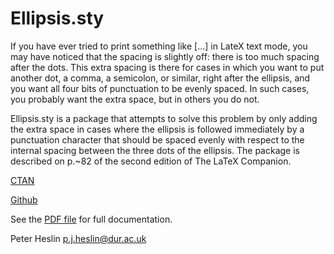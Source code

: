# Ellipsis.sty

If you have ever tried to print something like [...] in LateX text mode, you may have noticed that the spacing is slightly off: there is too much spacing after the dots. This extra spacing is there for cases in which you want to put another dot, a comma, a semicolon, or similar, right after the ellipsis, and you want all four bits of punctuation to be evenly spaced. In such cases, you probably want the extra space, but in others you do not.

Ellipsis.sty is a package that attempts to solve this problem by only adding the extra space in cases where the ellipsis is followed immediately by a punctuation character that should be spaced evenly with respect to the internal spacing between the three dots of the ellipsis.  The package is described on p.~82 of the second edition of The LaTeX Companion.

[CTAN](https://www.ctan.org/pkg/ellipsis)

[Github](https://github.com/pjheslin/ellipsis)

See the [PDF file](http://mirrors.ctan.org/macros/latex/contrib/ellipsis/ellipsis.pdf) for full documentation.

Peter Heslin
p.j.heslin@dur.ac.uk
